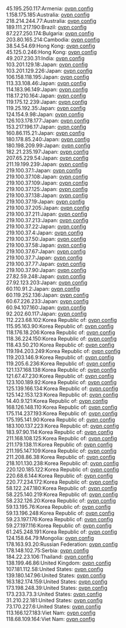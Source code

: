 45.195.250.117:Armenia: [ovpn config](vpn/45_195_250_117.ovpn)  
1.158.175.185:Australia: [ovpn config](vpn/1_158_175_185.ovpn)  
218.214.244.77:Australia: [ovpn config](vpn/218_214_244_77.ovpn)  
189.111.217.190:Brazil: [ovpn config](vpn/189_111_217_190.ovpn)  
87.227.250.174:Bulgaria: [ovpn config](vpn/87_227_250_174.ovpn)  
203.80.165.214:Cambodia: [ovpn config](vpn/203_80_165_214.ovpn)  
38.54.54.69:Hong Kong: [ovpn config](vpn/38_54_54_69.ovpn)  
45.125.0.246:Hong Kong: [ovpn config](vpn/45_125_0_246.ovpn)  
49.207.230.31:India: [ovpn config](vpn/49_207_230_31.ovpn)  
103.201.129.18:Japan: [ovpn config](vpn/103_201_129_18.ovpn)  
103.201.129.226:Japan: [ovpn config](vpn/103_201_129_226.ovpn)  
106.158.118.195:Japan: [ovpn config](vpn/106_158_118_195.ovpn)  
113.33.108.46:Japan: [ovpn config](vpn/113_33_108_46.ovpn)  
114.183.96.149:Japan: [ovpn config](vpn/114_183_96_149.ovpn)  
118.17.210.164:Japan: [ovpn config](vpn/118_17_210_164.ovpn)  
119.175.12.239:Japan: [ovpn config](vpn/119_175_12_239.ovpn)  
119.25.192.35:Japan: [ovpn config](vpn/119_25_192_35.ovpn)  
124.154.9.98:Japan: [ovpn config](vpn/124_154_9_98.ovpn)  
126.103.178.177:Japan: [ovpn config](vpn/126_103_178_177.ovpn)  
153.217.196.17:Japan: [ovpn config](vpn/153_217_196_17.ovpn)  
160.86.115.21:Japan: [ovpn config](vpn/160_86_115_21.ovpn)  
180.178.85.240:Japan: [ovpn config](vpn/180_178_85_240.ovpn)  
180.198.209.99:Japan: [ovpn config](vpn/180_198_209_99.ovpn)  
182.21.235.197:Japan: [ovpn config](vpn/182_21_235_197.ovpn)  
207.65.229.54:Japan: [ovpn config](vpn/207_65_229_54.ovpn)  
211.19.199.239:Japan: [ovpn config](vpn/211_19_199_239.ovpn)  
219.100.37.1:Japan: [ovpn config](vpn/219_100_37_1.ovpn)  
219.100.37.108:Japan: [ovpn config](vpn/219_100_37_108.ovpn)  
219.100.37.109:Japan: [ovpn config](vpn/219_100_37_109.ovpn)  
219.100.37.125:Japan: [ovpn config](vpn/219_100_37_125.ovpn)  
219.100.37.138:Japan: [ovpn config](vpn/219_100_37_138.ovpn)  
219.100.37.19:Japan: [ovpn config](vpn/219_100_37_19.ovpn)  
219.100.37.205:Japan: [ovpn config](vpn/219_100_37_205.ovpn)  
219.100.37.211:Japan: [ovpn config](vpn/219_100_37_211.ovpn)  
219.100.37.213:Japan: [ovpn config](vpn/219_100_37_213.ovpn)  
219.100.37.22:Japan: [ovpn config](vpn/219_100_37_22.ovpn)  
219.100.37.4:Japan: [ovpn config](vpn/219_100_37_4.ovpn)  
219.100.37.50:Japan: [ovpn config](vpn/219_100_37_50.ovpn)  
219.100.37.58:Japan: [ovpn config](vpn/219_100_37_58.ovpn)  
219.100.37.67:Japan: [ovpn config](vpn/219_100_37_67.ovpn)  
219.100.37.7:Japan: [ovpn config](vpn/219_100_37_7.ovpn)  
219.100.37.77:Japan: [ovpn config](vpn/219_100_37_77.ovpn)  
219.100.37.90:Japan: [ovpn config](vpn/219_100_37_90.ovpn)  
27.82.59.248:Japan: [ovpn config](vpn/27_82_59_248.ovpn)  
27.92.123.203:Japan: [ovpn config](vpn/27_92_123_203.ovpn)  
60.110.91.2:Japan: [ovpn config](vpn/60_110_91_2.ovpn)  
60.119.252.136:Japan: [ovpn config](vpn/60_119_252_136.ovpn)  
60.67.226.233:Japan: [ovpn config](vpn/60_67_226_233.ovpn)  
60.94.107.160:Japan: [ovpn config](vpn/60_94_107_160.ovpn)  
92.202.60.117:Japan: [ovpn config](vpn/92_202_60_117.ovpn)  
112.223.68.102:Korea Republic of: [ovpn config](vpn/112_223_68_102.ovpn)  
115.95.163.90:Korea Republic of: [ovpn config](vpn/115_95_163_90.ovpn)  
118.176.18.206:Korea Republic of: [ovpn config](vpn/118_176_18_206.ovpn)  
118.36.224.150:Korea Republic of: [ovpn config](vpn/118_36_224_150.ovpn)  
118.43.50.210:Korea Republic of: [ovpn config](vpn/118_43_50_210.ovpn)  
119.194.203.249:Korea Republic of: [ovpn config](vpn/119_194_203_249.ovpn)  
119.203.146.9:Korea Republic of: [ovpn config](vpn/119_203_146_9.ovpn)  
119.205.6.236:Korea Republic of: [ovpn config](vpn/119_205_6_236.ovpn)  
121.137.168.138:Korea Republic of: [ovpn config](vpn/121_137_168_138.ovpn)  
121.67.47.230:Korea Republic of: [ovpn config](vpn/121_67_47_230.ovpn)  
123.100.189.92:Korea Republic of: [ovpn config](vpn/123_100_189_92.ovpn)  
125.139.166.134:Korea Republic of: [ovpn config](vpn/125_139_166_134.ovpn)  
125.142.153.123:Korea Republic of: [ovpn config](vpn/125_142_153_123.ovpn)  
14.40.9.121:Korea Republic of: [ovpn config](vpn/14_40_9_121.ovpn)  
168.126.148.110:Korea Republic of: [ovpn config](vpn/168_126_148_110.ovpn)  
175.114.237.193:Korea Republic of: [ovpn config](vpn/175_114_237_193.ovpn)  
175.195.141.90:Korea Republic of: [ovpn config](vpn/175_195_141_90.ovpn)  
183.100.137.223:Korea Republic of: [ovpn config](vpn/183_100_137_223.ovpn)  
183.97.90.114:Korea Republic of: [ovpn config](vpn/183_97_90_114.ovpn)  
211.168.108.125:Korea Republic of: [ovpn config](vpn/211_168_108_125.ovpn)  
211.179.138.11:Korea Republic of: [ovpn config](vpn/211_179_138_11.ovpn)  
211.195.147.109:Korea Republic of: [ovpn config](vpn/211_195_147_109.ovpn)  
211.208.86.38:Korea Republic of: [ovpn config](vpn/211_208_86_38.ovpn)  
218.101.130.238:Korea Republic of: [ovpn config](vpn/218_101_130_238.ovpn)  
220.120.185.122:Korea Republic of: [ovpn config](vpn/220_120_185_122.ovpn)  
220.68.6.144:Korea Republic of: [ovpn config](vpn/220_68_6_144.ovpn)  
220.77.234.172:Korea Republic of: [ovpn config](vpn/220_77_234_172.ovpn)  
58.122.247.180:Korea Republic of: [ovpn config](vpn/58_122_247_180.ovpn)  
58.225.140.219:Korea Republic of: [ovpn config](vpn/58_225_140_219.ovpn)  
58.232.126.20:Korea Republic of: [ovpn config](vpn/58_232_126_20.ovpn)  
59.13.195.76:Korea Republic of: [ovpn config](vpn/59_13_195_76.ovpn)  
59.13.196.248:Korea Republic of: [ovpn config](vpn/59_13_196_248.ovpn)  
59.23.197.176:Korea Republic of: [ovpn config](vpn/59_23_197_176.ovpn)  
59.27.197.116:Korea Republic of: [ovpn config](vpn/59_27_197_116.ovpn)  
61.245.248.191:Korea Republic of: [ovpn config](vpn/61_245_248_191.ovpn)  
124.158.64.79:Mongolia: [ovpn config](vpn/124_158_64_79.ovpn)  
178.163.93.20:Russian Federation: [ovpn config](vpn/178_163_93_20.ovpn)  
178.148.102.75:Serbia: [ovpn config](vpn/178_148_102_75.ovpn)  
184.22.23.106:Thailand: [ovpn config](vpn/184_22_23_106.ovpn)  
138.199.46.86:United Kingdom: [ovpn config](vpn/138_199_46_86.ovpn)  
107.181.112.58:United States: [ovpn config](vpn/107_181_112_58.ovpn)  
139.180.147.96:United States: [ovpn config](vpn/139_180_147_96.ovpn)  
163.182.174.159:United States: [ovpn config](vpn/163_182_174_159.ovpn)  
173.198.248.39:United States: [ovpn config](vpn/173_198_248_39.ovpn)  
173.233.73.3:United States: [ovpn config](vpn/173_233_73_3.ovpn)  
31.210.22.181:United States: [ovpn config](vpn/31_210_22_181.ovpn)  
73.170.227.6:United States: [ovpn config](vpn/73_170_227_6.ovpn)  
113.166.127.183:Viet Nam: [ovpn config](vpn/113_166_127_183.ovpn)  
118.68.109.164:Viet Nam: [ovpn config](vpn/118_68_109_164.ovpn)  
